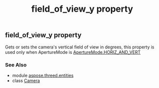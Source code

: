 ﻿---
title: field_of_view_y property
second_title: Aspose.3D for Python via .NET API References
description: 
type: docs
weight: 180
url: /python-net/aspose.threed.entities/camera/field_of_view_y/
is_root: false
---

## field_of_view_y property


Gets or sets the camera's vertical field of view in degrees, this property is used only when ApertureMode is  [ApertureMode.HORIZ_AND_VERT](/3d/python-net/aspose.threed.entities/aperturemode#HORIZ_AND_VERT)

### See Also
* module [aspose.threed.entities](../../)
* class [Camera](/3d/python-net/aspose.threed.entities/camera)
